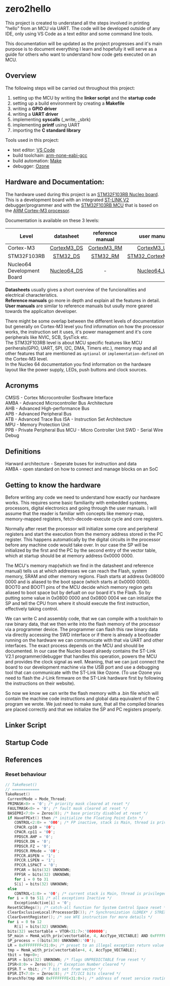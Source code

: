 # zero2hello

This project is created to understand all the steps involved in printing "hello" from an MCU via UART.
The code will be developed outside of any IDE, only using VS Code as a text editor and some command line tools.

This documentation will be updated as the project progresses and it's main purpose is to document everything I learn and hopefully it will serve as a guide for others who want to understand how code gets executed on an MCU.

## Overview

The following steps will be carried out throughout this project:

1. setting up the MCU by writing the **linker script** and the **startup code**
2. setting up a build environment by creating a **Makefile**
3. writing a **GPIO driver**
4. writing a **UART driver**
5. implementing **syscalls** (\_write, \_sbrk)
6. implementing **printf** using UART
7. importing the **C standard library**

Tools used in this project:

- text editor: [VS Code](https://code.visualstudio.com/download)
- build toolchain: [arm-none-eabi-gcc](https://developer.arm.com/downloads/-/gnu-rm)
- build automation: [Make](https://www.gnu.org/software/make/)
- debugger: [Ozone](https://www.segger.com/products/development-tools/ozone-j-link-debugger/)

## Hardware and Documentation:

The hardware used during this project is an [STM32F103RB Nucleo board](https://www.st.com/en/evaluation-tools/nucleo-f103rb.html). This is a development board with an integrated [ST-LINK V2](https://www.st.com/en/development-tools/st-link-v2.html) debugger/programmer and with the [STM32F103RB MCU](https://www.st.com/en/microcontrollers-microprocessors/stm32f103rb.html) that is based on the [ARM Cortex-M3 processor](https://developer.arm.com/Processors/Cortex-M3).

Documentation is available on these 3 levels:

| Level                      |                                          datasheet                                          |                                                                                    reference manual                                                                                    |                                                                         user manual                                                                          |
| -------------------------- | :-----------------------------------------------------------------------------------------: | :------------------------------------------------------------------------------------------------------------------------------------------------------------------------------------: | :----------------------------------------------------------------------------------------------------------------------------------------------------------: |
| Cortex-M3                  | [CortexM3_DS](https://documentation-service.arm.com/static/62053c120ca305732a3a5c14?token=) |                                              [CortexM3_RM](https://documentation-service.arm.com/static/5e8e107f88295d1e18d34714?token=)                                               |                                 [CortexM3_UM](https://documentation-service.arm.com/static/5ea823e69931941038df1af5?token=)                                  |
| STM32F103RB                |            [STM32_DS](https://www.st.com/resource/en/datasheet/stm32f103rb.pdf)             | [STM32_RM](https://www.st.com/resource/en/reference_manual/rm0008-stm32f101xx-stm32f102xx-stm32f103xx-stm32f105xx-and-stm32f107xx-advanced-armbased-32bit-mcus-stmicroelectronics.pdf) | [STM32_CortexM3_UM](https://www.st.com/resource/en/programming_manual/pm0056-stm32f10xxx20xxx21xxxl1xxxx-cortexm3-programming-manual-stmicroelectronics.pdf) |
| Nucleo64 Development Board |         [Nucleo64_DS](https://www.st.com/resource/en/data_brief/nucleo-f103rb.pdf)          |                                                                                           -                                                                                            |                     [Nucleo64_UM](https://www.st.com/resource/en/user_manual/um1724-stm32-nucleo64-boards-mb1136-stmicroelectronics.pdf)                     |

**Datasheets** usually gives a short overview of the funcionalities and electrical characteristics.  
**Reference manuals** go more in depth and explain all the features in detail.  
**User manuals** are similar to reference manuals but usully more geared towards the applicaiton developer.

There might be some overlap between the different levels of documentation but generally on Cortex-M3 level you find information on how the processor works, the instruction set it uses, it's power management and it's core peripherals like NVIC, SCB, SysTick etc.  
The STM32F103RB level is about MCU specific features like MCU periherals(GPIO, UART, SPI, I2C, DMA, Timers etc.), memory map and all other features that are mentioned as `optional` or `implementation-defined` on the Cortex-M3 level.  
In the Nucleo 64 documentation you find information on the hardware layout like the power supply, LEDs, push buttons and clock sources.

## Acronyms

CMSIS - Cortex Microcontroller Sosftware Interface  
AMBA - Advanced Microcontroller Bus Architecture  
AHB - Advanced High-performance Bus  
APB - Advanced Peripheral Bus  
ATB - Advanced Trace Bus
ISA - Instruction Set Architecture  
MPU - Memory Protection Unit  
PPB - Private Peripheral Bus
MCU - Micro Controller Unit
SWD - Serial Wire Debug

## Definitions

Harward architecture - Seperate buses for instruction and data  
AMBA - open standard on how to connect and manage blocks on an SoC

## Getting to know the hardware

Before writing any code we need to understand how exactly our hardware works. This requires some basic familiarity with embedded systems, processors, digital electronics and going through the user manuals. I will assume that the reader is familiar with concepts like memory-map, memory-mapped registers, fetch-decode-execute cycle and core registers.

Normally after reset the processor will initialize some core and peripheral registers and start the execution from the memory address stored in the PC register. This happens automatically by the digital circuits in the processor before any machine code would take over. In our case the SP will be initialized by the first and the PC by the second entry of the vector table, which at startup should be at memory address 0x0000 0000.

The MCU's memory map(which we find in the datasheet and reference manual) tells us at which addresses we can reach the Flash, system memory, SRAM and other memory regions. Flash starts at address 0x08000 0000 and is aliased to the boot space (which starts at 0x0000 0000). BOOT0 and BOOT1 pins of the MCU decide which memory region gets aliased to boot space but by defualt on our board it's the Flash. So by putting some value in 0x0800 0000 and 0x0800 0004 we can initialize the SP and tell the CPU from where it should execute the first instruction, effectively taking control.

We can write C and assembly code, that we can compile with a toolchain to raw binary data, that we then write into the flash memory of the processor via a programmer device. The programmer can flash this raw binary data via directly accessing the SWD interface or if there is already a bootloader running on the hardware we can communicate with that via UART and other interfaces. The exact process depends on the MCU and should be documented. In our case the Nucleo board alraedy contains the ST-Link V2.1 programmer/debugger that handles this operation, powers the MCU and provides the clock signal as well. Meaning, that we can just connect the board to our development machine via the USB port and use a debugging tool that can communicate with the ST-Link like Ozone. (To use Ozone you need to flash the J-Link firmware on the ST-Link hardware first by following the instructions on their website).

So now we know we can write the flash memory with a .bin file which will contain the machine code instructions and global data equivalent of the C program we wrote. We just need to make sure, that all the compiled binaries are placed correctly and that we initialize the SP and PC registers properly.

## Linker Script

## Startup Code

## References

### Reset behaviour

```c
// TakeReset()
// ============
TakeReset()
 CurrentMode = Mode_Thread;
 PRIMASK<0> = '0'; /* priority mask cleared at reset */
 FAULTMASK<0> = '0'; /* fault mask cleared at reset */
 BASEPRI<7:0> = Zeros(8); /* base priority disabled at reset */
 if HaveFPExt() then /* initialize the Floating Point Extn */
    CONTROL<2:0> = '000'; /* FP inactive, stack is Main, thread is privileged */
    CPACR.cp10 = '00';
    CPACR.cp11 = '00';
    FPDSCR.AHP = '0';
    FPDSCR.DN = '0';
    FPDSCR.FZ = '0';
    FPDSCR.RMode = '00';
    FPCCR.ASPEN = '1';
    FPCCR.LSPEN = '1';
    FPCCR.LSPACT = '0';
    FPCAR = bits(32) UNKNOWN;
    FPFSR = bits(32) UNKNOWN;
    for i = 0 to 31
    S[i] = bits(32) UNKNOWN;
 else
    CONTROL<1:0> = '00'; /* current stack is Main, thread is privileged */
 for i = 0 to 511 /* all exceptions Inactive */
    ExceptionActive[i] = '0';
 ResetSCSRegs(); /* catch-all function for System Control Space reset */
 ClearExclusiveLocal(ProcessorID()); /* Synchronization (LDREX* / STREX*) monitor support */
 ClearEventRegister(); /* see WFE instruction for more details */
 for i = 0 to 12
    R[i] = bits(32) UNKNOWN;
 bits(32) vectortable = VTOR<31:7>:'0000000';
 SP_main = MemA_with_priv[vectortable, 4, AccType_VECTABLE] AND 0xFFFFFFFC<31:0>;
 SP_process = ((bits(30) UNKNOWN):'00');
 LR = 0xFFFFFFFF<31:0>; /* preset to an illegal exception return value */
 tmp = MemA_with_priv[vectortable+4, 4, AccType_VECTABLE];
 tbit = tmp<0>;
 APSR = bits(32) UNKNOWN; /* flags UNPREDICTABLE from reset */
 IPSR<8:0> = Zeros(9); /* Exception Number cleared */
 EPSR.T = tbit; /* T bit set from vector */
 EPSR.IT<7:0> = Zeros(8); /* IT/ICI bits cleared */
 BranchTo(tmp AND 0xFFFFFFFE<31:0>); /* address of reset service routine *

```
